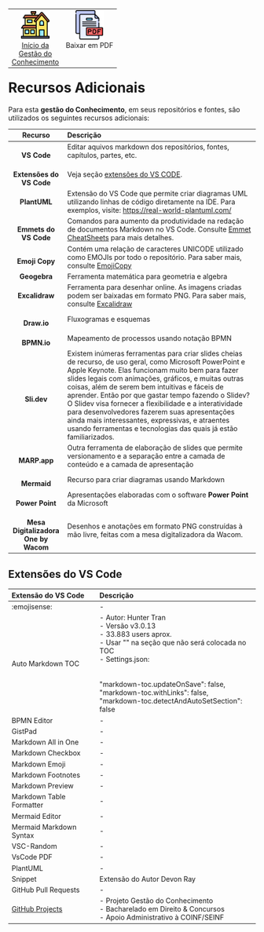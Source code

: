 <table align="right" border="0">
  <tr>
    <td align="center" valign="top">
      <a href="https://github.com/dnlclaudino/gestao-do-conhecimento#readme">
        <img src="https://github.com/dnlclaudino/imagens/blob/master/icones/icone-casa3.png?raw=true" heigh="60" width="60"><br>Início da <br>Gestão do <br>Conhecimento
      </a>
    </td>
    <td align="center" valign="top">
        <img src="https://github.com/dnlclaudino/imagens/blob/master/icones-aplicativos/pdf/pdf.png?raw=true" heigh="60" width="60"><br>Baixar em PDF
    </td>
  </tr>
</table><br><br><br><br><br><br><br>

# Recursos Adicionais

Para esta **gestão do Conhecimento**, em seus repositórios e fontes, sâo utilizados os seguintes recursos adicionais:

|**Recurso**|**Descrição**|
|:---:|:---|
|<br>**VS Code**|Editar aquivos markdown dos repositórios, fontes, capítulos, partes, etc.|
|<br>**Extensões do VS Code**|Veja seção [extensões do VS CODE](#extensões-do-vs-code).|
|**PlantUML**|Extensão do VS Code que permite criar diagramas UML utilizando linhas de código diretamente na IDE. Para exemplos, visite: https://real-world-plantuml.com/|
|<br>**Emmets do VS Code**| Comandos para aumento da produtividade na redação de documentos Markdown no VS Code. Consulte [Emmet CheatSheets](https://docs.emmet.io/cheat-sheet/) para mais detalhes.|
|<br>**Emoji Copy**| Contém uma relação de caracteres UNICODE utilizado como EMOJIs por todo o repositório. Para saber mais, consulte [EmojiCopy](https://emojicopy.com/)|
|**Geogebra**|Ferramenta matemática para geometria e algebra|
|**Excalidraw**|Ferramenta para desenhar online. As imagens criadas podem ser baixadas em formato PNG. Para saber mais, consulte [Excalidraw](https://excalidraw.com/)|
|<br>**Draw.io**|Fluxogramas e esquemas|
|<br>**BPMN.io**|Mapeamento de processos usando notação BPMN|
|<br>**Sli.dev**|Existem inúmeras ferramentas para criar slides cheias de recurso, de uso geral, como Microsoft PowerPoint e Apple Keynote. Elas funcionam muito bem para fazer slides legais com animações, gráficos, e muitas outras coisas, além de serem bem intuitivas e fáceis de aprender. Então por que gastar tempo fazendo o Slidev? O Slidev visa fornecer a flexibilidade e a interatividade para desenvolvedores fazerem suas apresentações ainda mais interessantes, expressivas, e atraentes usando ferramentas e tecnologias das quais já estão familiarizados.|
|<br>**MARP.app**|Outra ferramenta de elaboração de slides que permite versionamento e a separação entre a camada de conteúdo e a camada de apresentação|
|<br>**Mermaid**|Recurso para criar diagramas usando Markdown|
|<br>**Power Point**|Apresentações elaboradas com o software **Power Point** da Microsoft|
|<br>**Mesa Digitalizadora**<br>**One by Wacom**|Desenhos e anotações em formato PNG construídas à mão livre, feitas com a mesa digitalizadora da Wacom.|

## Extensões do VS Code

|**Extensão do VS Code**|**Descrição**|
|:---|:---|
|:emojisense:|-|
|Auto Markdown TOC| - Autor: Hunter Tran <br> - Versão v3.0.13 <br>- 33.883 users aprox. <br> - Usar "<!-- TOC ignore:true -->" na seção que não será colocada no TOC <br> - Settings.json:<br><br> <br> "markdown-toc.updateOnSave": false,<br> "markdown-toc.withLinks": false,<br> "markdown-toc.detectAndAutoSetSection": false<br>|
|BPMN Editor|-|
|GistPad|-|
|Markdown All in One|-|
|Markdown Checkbox|-|
|Markdown Emoji|-|
|Markdown Footnotes|-|
|Markdown Preview|-|
|Markdown Table Formatter|-|
|Mermaid Editor|-|
|Mermaid Markdown Syntax|-|
|VSC-Random|-|
|VsCode PDF|-|
|PlantUML|-|
|Snippet|Extensão do Autor Devon Ray|
|GitHub Pull Requests|-|
|[GitHub Projects](https://github.com/dnlclaudino?tab=projects)|- Projeto Gestão do Conhecimento<br>- Bacharelado em Direito & Concursos<br>- Apoio Administrativo à COINF/SEINF|
